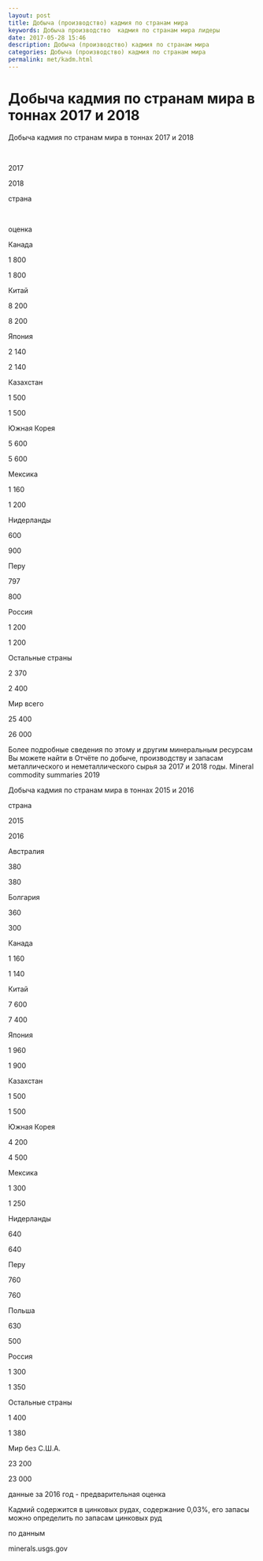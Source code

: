```yaml
---
layout: post
title: Добыча (производство) кадмия по странам мира
keywords: Добыча производство  кадмия по странам мира лидеры
date: 2017-05-28 15:46
description: Добыча (производство) кадмия по странам мира
categories: Добыча (производство) кадмия по странам мира
permalink: met/kadm.html
---
```


# Добыча кадмия по странам мира в тоннах 2017 и 2018




Добыча кадмия по странам мира в тоннах 2017 и 2018









 


2017


2018






страна


 


оценка






Канада


1 800


1 800






Китай


8 200


8 200






Япония


2 140


2 140






Казахстан


1 500


1 500






Южная Корея


5 600


5 600






Мексика


1 160


1 200






Нидерланды


600


900






Перу


797


800






Россия


1 200


1 200






Остальные страны


2 370


2 400






Мир всего


25 400


26 000








Более подробные сведения по этому и другим минеральным ресурсам Вы можете найти в 
Отчёте по добыче, производству и запасам металлического и неметаллического сырья за 2017 и 2018 годы. Mineral commodity summaries 2019
	


Добыча кадмия по странам мира в тоннах 2015 и 2016









страна


2015


2016






Австралия


380


380






Болгария


360


300






Канада


1 160


1 140






Китай


7 600


7 400






Япония


1 960


1 900






Казахстан


1 500


1 500






Южная Корея


4 200


4 500






Мексика


1 300


1 250






Нидерланды


640


640






Перу


760


760






Польша


630


500






Россия


1 300


1 350






Остальные страны


1 400


1 380






Мир без С.Ш.А.


23 200


23 000









данные за 2016 год - предварительная оценка


Кадмий содержится в цинковых рудах, содержание 0,03%, его запасы можно определить по 
запасам цинковых руд



по данным


minerals.usgs.gov


			
			
